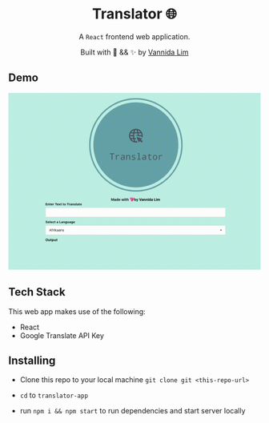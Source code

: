 <h1 align="center">Translator 🌐</h1>
<p align="center">
A <code>React</code> frontend web application. 
</p>
<p align="center">
Built with 💖 && ✨ by <a href='https://github.com/vannida-lim'>Vannida Lim</a>
</p>

**Demo**
------------
![Demo](src/images/translator-demo.gif)

**Tech Stack**
--------------

This web app makes use of the following:

-   React
-   Google Translate API Key 

**Installing**
--------------
-   Clone this repo to your local machine `git clone git <this-repo-url>`

-   `cd`  to `translator-app`

-   run  `npm i && npm start` to run dependencies and start server locally
